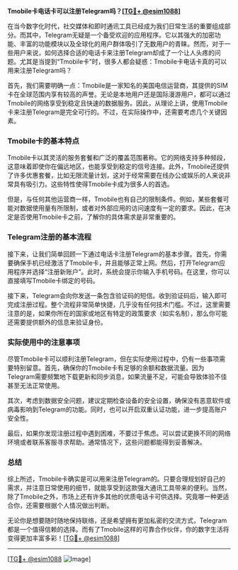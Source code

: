 **Tmobile卡电话卡可以注册Telegram吗？[[TG💪+ @esim1088](https://t.me/s/esim1088)]**

在当今数字化时代，社交媒体和即时通讯工具已经成为我们日常生活的重要组成部分。而其中，Telegram无疑是一个备受欢迎的应用程序。它以其强大的加密功能、丰富的功能模块以及全球化的用户群体吸引了无数用户的青睐。然而，对于一些用户来说，如何选择合适的电话卡来注册Telegram却成了一个让人头疼的问题。尤其是当提到“Tmobile卡”时，很多人都会疑惑：Tmobile卡电话卡真的可以用来注册Telegram吗？

首先，我们需要明确一点：Tmobile是一家知名的美国电信运营商，其提供的SIM卡在全球范围内享有较高的声誉。无论是本地用户还是国际漫游用户，都可以通过Tmobile的网络享受到稳定且快速的数据服务。因此，从理论上讲，使用Tmobile卡来注册Telegram是完全可行的。不过，在实际操作中，还需要考虑几个关键因素。

### Tmobile卡的基本特点

Tmobile卡以其灵活的服务套餐和广泛的覆盖范围著称。它的网络支持多种频段，这意味着即使你在偏远地区，也能享受到稳定的信号连接。此外，Tmobile还提供了许多优惠套餐，比如无限流量计划，这对于经常需要在线办公或娱乐的人来说非常具有吸引力。这些特性使得Tmobile卡成为很多人的首选。

但是，与任何其他运营商一样，Tmobile也有自己的限制条件。例如，某些套餐可能对数据使用量有所限制，或者对外部应用的访问速度有一定的要求。因此，在决定是否使用Tmobile卡之前，了解你的具体需求是非常重要的。

### Telegram注册的基本流程

接下来，让我们简单回顾一下通过电话卡注册Telegram的基本步骤。首先，你需要确保手机已经激活了Tmobile卡，并且能够正常上网。然后，打开Telegram应用程序并选择“注册新账户”。此时，系统会提示你输入手机号码。在这里，你可以直接填写Tmobile卡绑定的号码。

接下来，Telegram会向你发送一条包含验证码的短信。收到验证码后，输入即可完成注册过程。整个流程非常简单快捷，几乎没有任何技术门槛。不过，这里需要注意的是，如果你所在的国家或地区有特定的政策要求（如实名制），那么你可能还需要提供额外的信息来验证身份。

### 实际使用中的注意事项

尽管Tmobile卡可以顺利注册Telegram，但在实际使用过程中，仍有一些事项需要特别留意。首先，确保你的Tmobile卡有足够的余额和数据流量。因为Telegram需要频繁地下载更新和同步消息，如果流量不足，可能会导致体验不佳甚至无法正常使用。

其次，考虑到数据安全问题，建议定期检查设备的安全设置，确保没有恶意软件或病毒影响到Telegram的功能。同时，也可以开启双重认证功能，进一步提高账户安全性。

最后，如果你发现注册过程中遇到困难，不要过于焦虑。可以尝试更换不同的网络环境或者联系客服寻求帮助。通常情况下，这些问题都能得到妥善解决。

### 总结

综上所述，Tmobile卡确实是可以用来注册Telegram的。只要合理规划好自己的需求，并注意日常使用的细节，就能享受到这款强大通讯工具带来的便利。当然，除了Tmobile之外，市场上还有许多其他的优质电话卡可供选择。究竟哪一种更适合你，还需要根据个人情况做出判断。

无论你是想要随时随地保持联络，还是希望拥有更加私密的交流方式，Telegram都是一个值得信赖的选择。而有了Tmobile这样的可靠合作伙伴，你的数字生活将变得更加丰富多彩！[[TG💪+ @esim1088](https://t.me/s/esim1088)]

---

[[TG💪+ @esim1088](https://t.me/s/esim1088) ![Image](https://i.postimg.cc/4NQfJmqS/Snipaste-2025-05-13-00-14-12.png)]